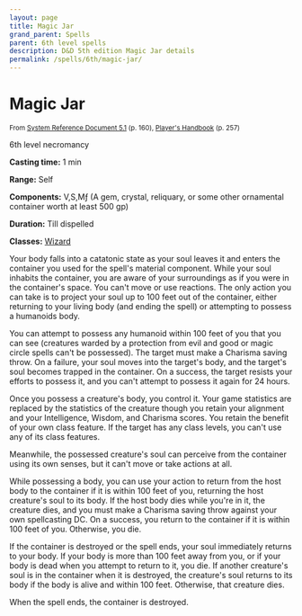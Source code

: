 ```yaml
---
layout: page
title: Magic Jar
grand_parent: Spells
parent: 6th level spells 
description: D&D 5th edition Magic Jar details
permalink: /spells/6th/magic-jar/
---
```


# Magic Jar

<small>From <a target="_blank" href="https://media.wizards.com/2016/downloads/DND/SRD-OGL_V5.1.pdf">System Reference Document 5.1</a> (p. 160), <a target="_blank" href="https://dnd.wizards.com/products/tabletop-games/rpg-products/rpg_playershandbook">Player's Handbook</a> (p. 257)</small>


6th level necromancy

**Casting time:** 1 min

**Range:** Self

**Components:** V,S,Mƒ (A gem, crystal, reliquary, or some other ornamental container worth at least 500 gp)

**Duration:** Till dispelled

**Classes:** [Wizard](/classes/wizard/)

Your body falls into a catatonic state as your soul leaves it and enters the container you used for the spell's material component. While your soul inhabits the container, you are aware of your surroundings as if you were in the container's space. You can't move or use reactions. The only action you can take is to project your soul up to 100 feet out of the container, either returning to your living body (and ending the spell) or attempting to possess a humanoids body.

   You can attempt to possess any humanoid within 100 feet of you that you can see (creatures warded by a protection from evil and good or magic circle spells can't be possessed). The target must make a Charisma saving throw. On a failure, your soul moves into the target's body, and the target's soul becomes trapped in the container. On a success, the target resists your efforts to possess it, and you can't attempt to possess it again for 24 hours.

   Once you possess a creature's body, you control it. Your game statistics are replaced by the statistics of the creature though you retain your alignment and your Intelligence, Wisdom, and Charisma scores. You retain the benefit of your own class feature. If the target has any class levels, you can't use any of its class features.

   Meanwhile, the possessed creature's soul can perceive from the container using its own senses, but it can't move or take actions at all.

   While possessing a body, you can use your action to return from the host body to the container if it is within 100 feet of you, returning the host creature's soul to its body. If the host body dies while you're in it, the creature dies, and you must make a Charisma saving throw against your own spellcasting DC. On a success, you return to the container if it is within 100 feet of you. Otherwise, you die.

   If the container is destroyed or the spell ends, your soul immediately returns to your body. If your body is more than 100 feet away from you, or if your body is dead when you attempt to return to it, you die. If another creature's soul is in the container when it is destroyed, the creature's soul returns to its body if the body is alive and within 100 feet. Otherwise, that creature dies.

   When the spell ends, the container is destroyed.